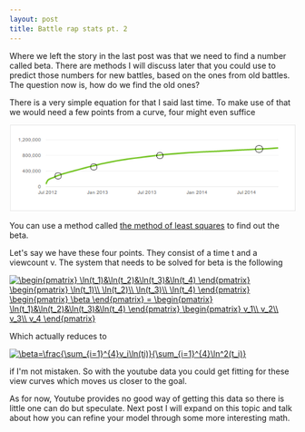 ```yaml
---
layout: post
title: Battle rap stats pt. 2
---
```


Where we left the story in the last post was that we need to find a number called beta. There are methods I will discuss later that you could use to predict those numbers for new battles, based on the ones from old battles. The question now is, how do we find the old ones?

There is a very simple equation for that I said last time. To make use of that we would need a few points from a curve, four might even suffice

<img src="../images/dnaeurghtotalpoints.png">

You can use a method called [the method of least squares](http://en.wikipedia.org/wiki/Least_squares) to find out the beta.

Let's say we have these four points. They consist of a time t and a viewcount v. The system that needs to be solved for beta is the following

<a href="http://www.codecogs.com/eqnedit.php?latex=\begin{pmatrix}&space;\ln(t_1)&\ln(t_2)&\ln(t_3)&\ln(t_4)&space;\end{pmatrix}&space;\begin{pmatrix}&space;\ln(t_1)\\&space;\ln(t_2)\\&space;\ln(t_3)\\&space;\ln(t_4)&space;\end{pmatrix}&space;\begin{pmatrix}&space;\beta&space;\end{pmatrix}&space;=&space;\begin{pmatrix}&space;\ln(t_1)&\ln(t_2)&\ln(t_3)&\ln(t_4)&space;\end{pmatrix}&space;\begin{pmatrix}&space;v_1\\&space;v_2\\&space;v_3\\&space;v_4&space;\end{pmatrix}" target="_blank"><img src="http://latex.codecogs.com/gif.latex?\begin{pmatrix}&space;\ln(t_1)&\ln(t_2)&\ln(t_3)&\ln(t_4)&space;\end{pmatrix}&space;\begin{pmatrix}&space;\ln(t_1)\\&space;\ln(t_2)\\&space;\ln(t_3)\\&space;\ln(t_4)&space;\end{pmatrix}&space;\begin{pmatrix}&space;\beta&space;\end{pmatrix}&space;=&space;\begin{pmatrix}&space;\ln(t_1)&\ln(t_2)&\ln(t_3)&\ln(t_4)&space;\end{pmatrix}&space;\begin{pmatrix}&space;v_1\\&space;v_2\\&space;v_3\\&space;v_4&space;\end{pmatrix}" title="\begin{pmatrix} \ln(t_1)&\ln(t_2)&\ln(t_3)&\ln(t_4) \end{pmatrix} \begin{pmatrix} \ln(t_1)\\ \ln(t_2)\\ \ln(t_3)\\ \ln(t_4) \end{pmatrix} \begin{pmatrix} \beta \end{pmatrix} = \begin{pmatrix} \ln(t_1)&\ln(t_2)&\ln(t_3)&\ln(t_4) \end{pmatrix} \begin{pmatrix} v_1\\ v_2\\ v_3\\ v_4 \end{pmatrix}" /></a>

Which actually reduces to 

<a href="http://www.codecogs.com/eqnedit.php?latex=\beta=\frac{\sum_{i=1}^{4}v_i\ln(ti)}{\sum_{i=1}^{4}\ln^2(t_i)}" target="_blank"><img src="http://latex.codecogs.com/gif.latex?\beta=\frac{\sum_{i=1}^{4}v_i\ln(ti)}{\sum_{i=1}^{4}\ln^2(t_i)}" title="\beta=\frac{\sum_{i=1}^{4}v_i\ln(ti)}{\sum_{i=1}^{4}\ln^2(t_i)}" /></a>

if I'm not mistaken. So with the youtube data you could get fitting for these view curves which moves us closer to the goal.

As for now, Youtube provides no good way of getting this data so there is little one can do but speculate. Next post I will expand on this topic and talk about how you can refine your model through some more interesting math.